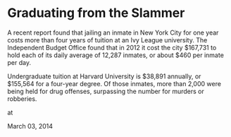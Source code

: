 # Graduating from the Slammer
A recent report found that jailing an inmate in New York City for one year costs more than four years of tuition at an Ivy League university. The Independent Budget Office found that in 2012 it cost the city $167,731 to hold each of its daily average of 12,287 inmates, or about $460 per inmate per day.

Undergraduate tuition at Harvard University is $38,891 annually, or $155,564 for a four-year degree. Of those inmates, more than 2,000 were being held for drug offenses, surpassing the number for murders or robberies.








at

March 03, 2014















